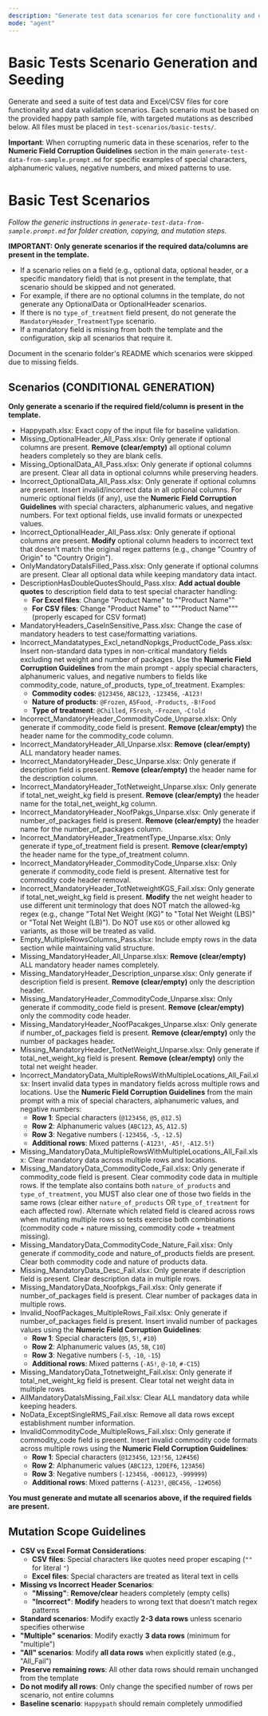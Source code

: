 ```yaml
---
description: "Generate test data scenarios for core functionality and data validation in the basic-tests folder. Strictly follow the scenario list and mutation instructions below."
mode: "agent"
---
```



# Basic Tests Scenario Generation and Seeding

Generate and seed a suite of test data and Excel/CSV files for core functionality and data validation scenarios. Each scenario must be based on the provided happy path sample file, with targeted mutations as described below. All files must be placed in `test-scenarios/basic-tests/`.

**Important**: When corrupting numeric data in these scenarios, refer to the **Numeric Field Corruption Guidelines** section in the main `generate-test-data-from-sample.prompt.md` for specific examples of special characters, alphanumeric values, negative numbers, and mixed patterns to use.


# Basic Test Scenarios

_Follow the generic instructions in `generate-test-data-from-sample.prompt.md` for folder creation, copying, and mutation steps._

**IMPORTANT: Only generate scenarios if the required data/columns are present in the template.**

- If a scenario relies on a field (e.g., optional data, optional header, or a specific mandatory field) that is not present in the template, that scenario should be skipped and not generated.
- For example, if there are no optional columns in the template, do not generate any OptionalData or OptionalHeader scenarios.
- If there is no `type_of_treatment` field present, do not generate the `MandatoryHeader_TreatmentType` scenario.
- If a mandatory field is missing from both the template and the configuration, skip all scenarios that require it.

Document in the scenario folder's README which scenarios were skipped due to missing fields.

## Scenarios (CONDITIONAL GENERATION)

**Only generate a scenario if the required field/column is present in the template.**

- Happypath.xlsx: Exact copy of the input file for baseline validation.
- Missing_OptionalHeader_All_Pass.xlsx: Only generate if optional columns are present. **Remove (clear/empty)** all optional column headers completely so they are blank cells.
- Missing_OptionalData_All_Pass.xlsx: Only generate if optional columns are present. Clear all data in optional columns while preserving headers.
- Incorrect_OptionalData_All_Pass.xlsx: Only generate if optional columns are present. Insert invalid/incorrect data in all optional columns. For numeric optional fields (if any), use the **Numeric Field Corruption Guidelines** with special characters, alphanumeric values, and negative numbers. For text optional fields, use invalid formats or unexpected values.
- Incorrect_OptionalHeader_All_Pass.xlsx: Only generate if optional columns are present. **Modify** optional column headers to incorrect text that doesn't match the original regex patterns (e.g., change "Country of Origin" to "Country Origin").
- OnlyMandatoryDataIsFilled_Pass.xlsx: Only generate if optional columns are present. Clear all optional data while keeping mandatory data intact.
- DescriptionHasDoubleQuotesShould_Pass.xlsx: **Add actual double quotes** to description field data to test special character handling:
  - **For Excel files**: Change "Product Name" to "\"Product Name\""
  - **For CSV files**: Change "Product Name" to "\"\"Product Name\"\"" (properly escaped for CSV format)
- MandatoryHeaders_CaseInSensitive_Pass.xlsx: Change the case of mandatory headers to test case/formatting variations.
- Incorrect_Mandatatypes_Excl_netandNopkgs_ProductCode_Pass.xlsx: Insert non-standard data types in non-critical mandatory fields excluding net weight and number of packages. Use the **Numeric Field Corruption Guidelines** from the main prompt - apply special characters, alphanumeric values, and negative numbers to fields like commodity_code, nature_of_products, type_of_treatment. Examples:
  - **Commodity codes**: `@123456`, `ABC123`, `-123456`, `-A123!`
  - **Nature of products**: `@Frozen`, `A5Food`, `-Products`, `-B!Food`
  - **Type of treatment**: `@Chilled`, `F5resh`, `-Frozen`, `-C!old`
- Incorrect_MandatoryHeader_CommodityCode_Unparse.xlsx: Only generate if commodity_code field is present. **Remove (clear/empty)** the header name for the commodity_code column.
- Incorrect_MandatoryHeader_All_Unparse.xlsx: **Remove (clear/empty)** ALL mandatory header names.
- Incorrect_MandatoryHeader_Desc_Unparse.xlsx: Only generate if description field is present. **Remove (clear/empty)** the header name for the description column.
- Incorrect_MandatoryHeader_TotNetweight_Unparse.xlsx: Only generate if total_net_weight_kg field is present. **Remove (clear/empty)** the header name for the total_net_weight_kg column.
- Incorrect_MandatoryHeader_NoofPakgs_Unparse.xlsx: Only generate if number_of_packages field is present. **Remove (clear/empty)** the header name for the number_of_packages column.
- Incorrect_MandatoryHeader_TreatmentType_Unparse.xlsx: Only generate if type_of_treatment field is present. **Remove (clear/empty)** the header name for the type_of_treatment column.
- Incorrect_MandatoryHeader_CommodityCode_Unparse.xlsx: Only generate if commodity_code field is present. Alternative test for commodity code header removal.
- Incorrect_MandatoryHeader_TotNetweightKGS_Fail.xlsx: Only generate if total_net_weight_kg field is present. **Modify** the net weight header to use different unit terminology that does NOT match the allowed-kg regex (e.g., change "Total Net Weight (KG)" to "Total Net Weight (LBS)" or "Total Net Weight (LB)"). Do NOT use `KGS` or other allowed kg variants, as those will be treated as valid.
- Empty_MultipleRowsColumns_Pass.xlsx: Include empty rows in the data section while maintaining valid structure.
- Missing_MandatoryHeader_All_Unparse.xlsx: **Remove (clear/empty)** ALL mandatory header names completely.
- Missing_MandatoryHeader_Description_unparse.xlsx: Only generate if description field is present. **Remove (clear/empty)** only the description header.
- Missing_MandatoryHeader_CommodityCode_Unparse.xlsx: Only generate if commodity_code field is present. **Remove (clear/empty)** only the commodity code header.
- Missing_MandatoryHeader_NoofPacakges_Unparse.xlsx: Only generate if number_of_packages field is present. **Remove (clear/empty)** only the number of packages header.
- Missing_MandatoryHeader_TotNetWeight_Unparse.xlsx: Only generate if total_net_weight_kg field is present. **Remove (clear/empty)** only the total net weight header.
- Incorrect_MandatoryData_MultipleRowsWithMultipleLocations_All_Fail.xlsx: Insert invalid data types in mandatory fields across multiple rows and locations. Use the **Numeric Field Corruption Guidelines** from the main prompt with a mix of special characters, alphanumeric values, and negative numbers:
  - **Row 1**: Special characters (`@123456`, `@5`, `@12.5`)
  - **Row 2**: Alphanumeric values (`ABC123`, `A5`, `A12.5`)
  - **Row 3**: Negative numbers (`-123456`, `-5`, `-12.5`)
  - **Additional rows**: Mixed patterns (`-A123!`, `-A5!`, `-A12.5!`)
- Missing_MandatoryData_MultipleRowsWithMultipleLocations_All_Fail.xlsx: Clear mandatory data across multiple rows and locations.
 - Missing_MandatoryData_CommodityCode_Fail.xlsx: Only generate if commodity_code field is present. Clear commodity code data in multiple rows. If the template also contains both `nature_of_products` and `type_of_treatment`, you MUST also clear one of those two fields in the same rows (clear either `nature_of_products` OR `type_of_treatment` for each affected row). Alternate which related field is cleared across rows when mutating multiple rows so tests exercise both combinations (commodity code + nature missing, commodity code + treatment missing).
- Missing_MandatoryData_CommodityCode_Nature_Fail.xlsx: Only generate if commodity_code and nature_of_products fields are present. Clear both commodity code and nature of products data.
- Missing_MandatoryData_Desc_Fail.xlsx: Only generate if description field is present. Clear description data in multiple rows.
- Missing_MandatoryData_Noofpkgs_Fail.xlsx: Only generate if number_of_packages field is present. Clear number of packages data in multiple rows.
- Invalid_NoofPackages_MultipleRows_Fail.xlsx: Only generate if number_of_packages field is present. Insert invalid number of packages values using the **Numeric Field Corruption Guidelines**:
  - **Row 1**: Special characters (`@5`, `5!`, `#10`)
  - **Row 2**: Alphanumeric values (`A5`, `5B`, `C10`)
  - **Row 3**: Negative numbers (`-5`, `-10`, `-15`)
  - **Additional rows**: Mixed patterns (`-A5!`, `@-10`, `#-C15`)
- Missing_MandatoryData_Totnetweight_Fail.xlsx: Only generate if total_net_weight_kg field is present. Clear total net weight data in multiple rows.
- AllMandatoryDataIsMissing_Fail.xlsx: Clear ALL mandatory data while keeping headers.
- NoData_ExceptSingleRMS_Fail.xlsx: Remove all data rows except establishment number information.
- InvalidCommodityCode_MultipleRows_Fail.xlsx: Only generate if commodity_code field is present. Insert invalid commodity code formats across multiple rows using the **Numeric Field Corruption Guidelines**:
  - **Row 1**: Special characters (`@123456`, `123!56`, `12#456`)
  - **Row 2**: Alphanumeric values (`ABC123`, `12DEF6`, `123A56`)
  - **Row 3**: Negative numbers (`-123456`, `-000123`, `-999999`)
  - **Additional rows**: Mixed patterns (`-A123!`, `@BC456`, `-12#D56`)

**You must generate and mutate all scenarios above, if the required fields are present.**

## Mutation Scope Guidelines

- **CSV vs Excel Format Considerations**:
  - **CSV files**: Special characters like quotes need proper escaping (`""` for literal `"`)
  - **Excel files**: Special characters are treated as literal text in cells
- **Missing vs Incorrect Header Scenarios**:
  - **"Missing"**: **Remove/clear** headers completely (empty cells)
  - **"Incorrect"**: **Modify** headers to wrong text that doesn't match regex patterns
- **Standard scenarios**: Modify exactly **2-3 data rows** unless scenario specifies otherwise
- **"Multiple" scenarios**: Modify exactly **3 data rows** (minimum for "multiple")
- **"All" scenarios**: Modify **all data rows** when explicitly stated (e.g., "All_Fail")
- **Preserve remaining rows**: All other data rows should remain unchanged from the template
- **Do not modify all rows**: Only change the specified number of rows per scenario, not entire columns
- **Baseline scenario**: `Happypath` should remain completely unmodified

